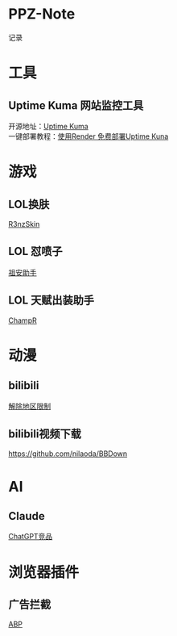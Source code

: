 # PPZ-Note
记录

# 工具
## Uptime Kuma 网站监控工具
开源地址：[Uptime Kuma](https://github.com/louislam/uptime-kuma)<br>
一键部署教程：[使用Render 免费部署Uptime Kuna](https://blog.sxbai.com/archives/render-da-jian-uptime-kuma-jian-kong)

# 游戏
## LOL换肤
[R3nzSkin](https://github.com/R3nzTheCodeGOD/R3nzSkin)

## LOL 怼喷子
[祖安助手](https://github.com/liuke-wuhan/ZuAnBot)

## LOL 天赋出装助手
[ChampR](http://https://github.com/cangzhang/champ-r)



# 动漫
## bilibili
[解除地区限制](https://github.com/yujincheng08/BiliRoaming)

## bilibili视频下载
https://github.com/nilaoda/BBDown


# AI
## Claude
[ChatGPT竞品](https://www.anthropic.com/claude-in-slack)

# 浏览器插件
## 广告拦截
[ABP](https://adblockplus.org/)


